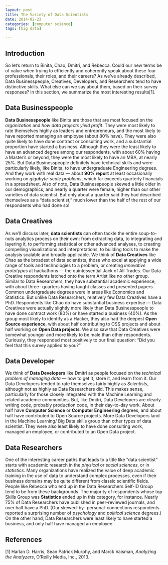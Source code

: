 ```yaml
---
layout: post
title: The Variety of Data Scientists
date: 2014-02-23
categories: [computer science]
tags: [big data]

---
```


Introduction
---
So let’s return to Binita, Chao, Dmitri, and Rebecca. Could our new terms be of value when trying to efficiently and coherently speak about these four professionals, their roles, and their careers? As we’ve already described, Data Businesspeople, Creatives, Developers, and Researchers tend to have distinctive skills. What else can we say about them, based on their survey responses? In this section, we summarize the most interesting results[1].

Data Businesspeople
---

**Data Businesspeople** like Binita are those that are most focused on the *organization* and *how data projects yield profit*. They were most likely to rate themselves highly as leaders and entrepreneurs, and the most likely to have reported managing an employee (about 80% have). They were also quite likely to have done contract or consulting work, and a substantial proportion have started a business. Although they were the least likely to have an advanced degree among our respondents, with about 60% having a Master’s or beyond, they were the most likely to have an MBA, at nearly 25%. But Data Businesspeople definitely have technical skills and were particularly likely, like Binita, to have undergraduate Engineering degrees. And they work with real data — about **90% report** at least occasionally working on *gigabyte-scale problems*, which far exceeds quarterly financials in a spreadsheet. Also of note, Data Businesspeople skewed a little older in our demographics, and nearly a quarter were female, higher than our other varieties of data scientist. But only about a quarter said they had described themselves as a “data scientist,” much lower than the half of the rest of our respondents who had done so!


Data Creatives
---

As we’ll discuss later, **data scientists** can often tackle the entire soup-to-nuts analytics process on their own: from extracting data, to integrating and layering it, to performing statistical or other advanced analyses, to creating compelling visualizations and interpretations, to building tools to make the analysis scalable and broadly applicable. We think of **Data Creatives** like Chao as the broadest of data scientists, those who excel at applying a wide range of tools and technologies to a problem, or creating *innovative prototypes* at hackathons — the quintessential Jack of All Trades. Our Data Creative respondents latched onto the term Artist like no other group. Similar to Data Researchers, they have substantial academic experience, with about three- quarters having taught classes and presented papers. Common undergraduate degrees were in areas like Economics and Statistics. But unlike Data Researchers, relatively few Data Creatives have a PhD. Respondents like Chao do have substantial business expertise — Data Creatives were actually slightly more likely than Data Businesspeople to have done contract work (80%) or have started a business (40%). As the group most likely to identify as a Hacker, they also had the deepest **Open Source experience**, with about half contributing to OSS projects and about half working on **Open Data projects**. We also saw that Data Creatives were somewhat younger and more likely to be male than other respondents. Curiously, they responded most positively to our final question: “Did you feel that this survey applied to you?”


Data Developer
----

We think of **Data Developers** like Dmitri as people focused on the *technical problem of managing data* — how to get it, store it, and learn from it. Our Data Developers tended to rate themselves fairly highly as *Scientists*, although not as highly as Data Researchers did. This makes sense, particularly for those closely integrated with the Machine Learning and related academic communities. But, like Dmitri, Data Developers are clearly writing code, probably production code, in their day-to-day work. About half have **Computer Science** or **Computer Engineering** degrees, and about half have contributed to Open Source projects. More Data Developers land in the Machine Learning/ Big Data skills group than other types of data scientist. They were also least likely to have done consulting work, managed an employee, or contributed to an Open Data project.


Data Researchers
---

One of the interesting career paths that leads to a title like “data scientist” starts with academic research in the *physical* or *social sciences*, or in *statistics*. Many organizations have realized the value of deep academic training in the use of data to understand complex processes, even if their business domains may be quite different from classic scientific fields. People like Rebecca who end up in the Data Researchers Self-ID Group tend to be from these backgrounds. The majority of respondents whose top Skills Group was **Statistics** ended up in this category, for instance. Nearly 75% of Data Researchers have published in peer-reviewed journals, and over half have a PhD. (Our skewed-by- personal-connections respondents reported a surprising number of *psychology* and *political science* degrees.) On the other hand, Data Researchers were least likely to have started a business, and only half have managed an employee.


References
---
[1] Harlan D. Harris, Sean Patrick Murphy, and Marck Vaisman, *Analyzing the Analyzers*, O’Reilly Media, Inc., 2013.


